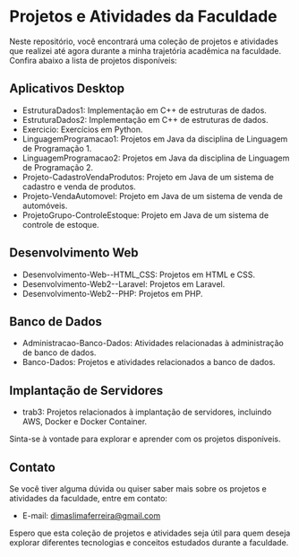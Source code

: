 # Projetos e Atividades da Faculdade

Neste repositório, você encontrará uma coleção de projetos e atividades que realizei até agora durante a minha trajetória acadêmica na faculdade. Confira abaixo a lista de projetos disponíveis:

## Aplicativos Desktop

- EstruturaDados1: Implementação em C++ de estruturas de dados.
- EstruturaDados2: Implementação em C++ de estruturas de dados.
- Exercicio: Exercícios em Python.
- LinguagemProgramacao1: Projetos em Java da disciplina de Linguagem de Programação 1.
- LinguagemProgramacao2: Projetos em Java da disciplina de Linguagem de Programação 2.
- Projeto-CadastroVendaProdutos: Projeto em Java de um sistema de cadastro e venda de produtos.
- Projeto-VendaAutomovel: Projeto em Java de um sistema de venda de automóveis.
- ProjetoGrupo-ControleEstoque: Projeto em Java de um sistema de controle de estoque.

## Desenvolvimento Web

- Desenvolvimento-Web--HTML_CSS: Projetos em HTML e CSS.
- Desenvolvimento-Web2--Laravel: Projetos em Laravel.
- Desenvolvimento-Web2--PHP: Projetos em PHP.

## Banco de Dados

- Administracao-Banco-Dados: Atividades relacionadas à administração de banco de dados.
- Banco-Dados: Projetos e atividades relacionados a banco de dados.

## Implantação de Servidores

- trab3: Projetos relacionados à implantação de servidores, incluindo AWS, Docker e Docker Container.

Sinta-se à vontade para explorar e aprender com os projetos disponíveis.

## Contato

Se você tiver alguma dúvida ou quiser saber mais sobre os projetos e atividades da faculdade, entre em contato:

- E-mail: [dimaslimaferreira@gmail.com](mailto:dimaslimaferreira@gmail.com)

Espero que esta coleção de projetos e atividades seja útil para quem deseja explorar diferentes tecnologias e conceitos estudados durante a faculdade.
